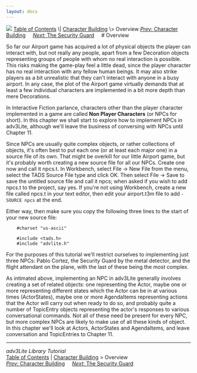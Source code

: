 ```yaml
---
layout: docs
---
```



<img src="topbar.jpg" data-border="0" />
<a href="toc.html" class="nav">Table of Contents</a> \|
<a href="character.html" class="nav">Character Building</a> \> Overview  
<span class="navnp"><a href="character.html" class="nav"><em>Prev:</em> Character
Building</a>    
<a href="guard.html" class="nav"><em>Next:</em> The Security Guard</a>
    </span>
# Overview

So far our Airport game has acquired a lot of physical objects the
player can interact with, but not really any people, apart from a few
Decoration objects representing groups of people with whom no real
interaction is possible. This risks making the game-play feel a little
dead, since the player character has no real interaction with any fellow
human beings. It may also strike players as a bit unrealistic that they
can't interact with anyone in a busy airport. In any case, the plot of
the Airport game virtually demands that at least a few individual
characters are implemented in a bit more depth than mere Decorations.

In Interactive Fiction parlance, characters other than the player
character implemented in a game are called **Non Player Characters** (or
NPCs for short). In this chapter we shall start to explore how to
implement NPCs in adv3Lite, although we'll leave the business of
conversing with NPCs until Chapter 11.

Since NPCs are usually quite complex objects, or rather collections of
objects, it's often best to put each one (or at least each major one) in
a source file of its own. That might be overkill for our little Airport
game, but it's probably worth creating a new source file for all our
NPCs. Create one now and call it npcs.t. In Workbench, select File -\>
New File from the menu, select the TADS Source File type and click OK.
Then select File -\> Save to save the untitled source file and call it
npcs; when asked if you wish to add npcs.t to the project, say yes. If
you're not using Workbench, create a new file called npcs.t in your text
editor, then edit your airport.t3m file to add
`-SOURCE npcs` at the end.

Either way, then make sure you copy the following three lines to the
start of your new source file:

```
    #charset "us-ascii"

    #include <tads.h>
    #include "advlite.h"
```

For the purposes of this tutorial we'll restrict ourselves to
implementing just three NPCs: Pablo Cortez, the Security Guard by the
metal detector, and the flight attendant on the plane, with the last of
these being the most complex.

As intimated above, implementing an NPC in adv3Lite generally involves
creating a set of related objects: one representing the Actor, maybe one
or more representing different states which the Actor can be in at
various times (ActorStates), maybe one or more AgendaItems representing
actions that the Actor will carry out when ready to do so, and probably
quite a number of TopicEntry objects representing the actor's responses
to various conversational commands. Not all of these need be present for
every NPC, but more complex NPCs are likely to make use of all these
kinds of object. In this chapter we'll look at Actors, ActorStates and
AgendaItems, and leave conversation and TopicEntries to Chapter 11.



------------------------------------------------------------------------



*adv3Lite Library Tutorial*  
<a href="toc.html" class="nav">Table of Contents</a> \|
<a href="character.html" class="nav">Character Building</a> \> Overview  
<span class="navnp"><a href="character.html" class="nav"><em>Prev:</em> Character
Building</a>    
<a href="guard.html" class="nav"><em>Next:</em> The Security Guard</a>
    </span>


